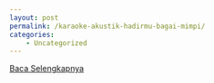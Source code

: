 ```yaml
---
layout: post
permalink: /karaoke-akustik-hadirmu-bagai-mimpi/
categories:
    - Uncategorized
---
```


[Baca Selengkapnya](/09)